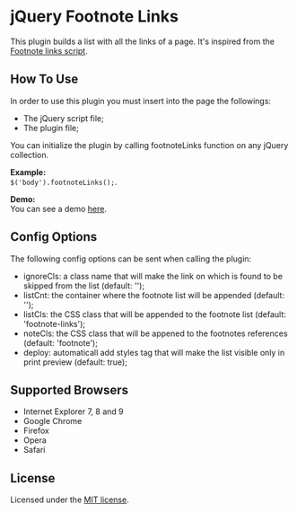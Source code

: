 # jQuery Footnote Links
This plugin builds a list with all the links of a page. It's inspired from the [Footnote links script](http://v2.easy-designs.net/code/footnoteLinks).

## How To Use
In order to use this plugin you must insert into the page the followings:

- The jQuery script file;
- The plugin file;

You can initialize the plugin by calling footnoteLinks function on any jQuery collection.  

**Example:**  
``$('body').footnoteLinks();``.

**Demo:**  
You can see a demo [here](http://dompuiu.github.com/jquery-footnote-links/demo/index.html).

## Config Options
The following config options can be sent when calling the plugin:

- ignoreCls: a class name that will make the link on which is found to be skipped from the list (default: '');
- listCnt: the container where the footnote list will be appended (default: '');
- listCls: the CSS class that will be appended to the footnote list (default: 'footnote-links');
- noteCls: the CSS class that will be appened to the footnotes references (default: 'footnote');
- deploy: automaticall add styles tag that will make the list visible only in print preview (default: true);

## Supported Browsers
- Internet Explorer 7, 8 and 9
- Google Chrome
- Firefox
- Opera
- Safari

## License
Licensed under the [MIT license](http://www.opensource.org/licenses/mit-license.php).
